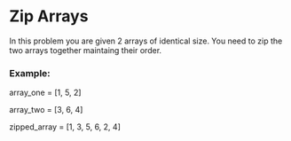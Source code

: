 <h1>Zip Arrays</h1>

<p>In this problem you are given 2 arrays of identical size. You need to zip the two arrays together maintaing their order.</p>

<h3>Example:</h3>

<p>array_one = [1, 5, 2]</p>
<p>array_two = [3, 6, 4]</p>
<p>zipped_array = [1, 3, 5, 6, 2, 4]</p>